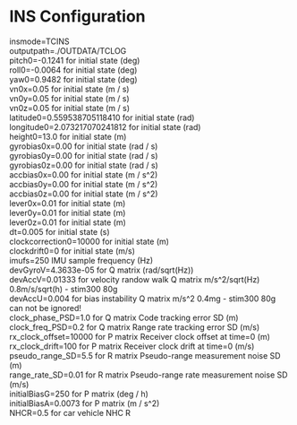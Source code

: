 # INS Configuration
insmode=TCINS \
outputpath=./OUTDATA/TCLOG\
pitch0=-0.1241 for initial state (deg)\
roll0=-0.0064 for initial state (deg)\
yaw0=0.9482 for initial state (deg)\
vn0x=0.05 for initial state (m / s)\
vn0y=0.05 for initial state (m / s)\
vn0z=0.05 for initial state (m / s)\
latitude0=0.559538705118410 for initial state (rad)\
longitude0=2.073217070241812 for initial state (rad)\
height0=13.0 for initial state (m)\
gyrobias0x=0.00 for initial state (rad / s)\
gyrobias0y=0.00 for initial state (rad / s)\
gyrobias0z=0.00 for initial state (rad / s)\
accbias0x=0.00 for initial state (m / s^2)\
accbias0y=0.00 for initial state (m / s^2)\
accbias0z=0.00 for initial state (m / s^2)\
lever0x=0.01 for initial state (m)\
lever0y=0.01 for initial state (m)\
lever0z=0.01 for initial state (m)\
dt=0.005 for initial state (s)\
clockcorrection0=10000 for initial state (m)\
clockdrift0=0 for initial state (m/s)\
imufs=250 IMU sample frequency (Hz)\
devGyroV=4.3633e-05 for Q matrix (rad/sqrt(Hz))\
devAccV=0.01333 for velocity randow walk Q matrix m/s^2/sqrt(Hz) 0.8m/s/sqrt(h) - stim300 80g\
devAccU=0.004 for bias instability Q matrix m/s^2 0.4mg - stim300 80g can not be ignored! \
clock_phase_PSD=1.0 for Q matrix Code tracking error SD (m) \
clock_freq_PSD=0.2 for Q matrix  Range rate tracking error SD (m/s) \
rx_clock_offset=10000 for P matrix Receiver clock offset at time=0 (m)\
rx_clock_drift=100 for P matrix  Receiver clock drift at time=0 (m/s)\
pseudo_range_SD=5.5 for R matrix Pseudo-range measurement noise SD (m)\
range_rate_SD=0.01 for R matrix Pseudo-range rate measurement noise SD (m/s)\
initialBiasG=250 for P matrix (deg / h)\
initialBiasA=0.0073 for P matrix (m / s^2)\
NHCR=0.5 for car vehicle NHC R